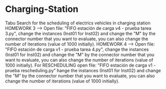 # Charging-Station
Tabu Search for the scheduling of electrics vehicles in charging station
HOMEWORK 3 --> Open file: "FIFO estación de carga v4 - prueba tarea 3.py", change the instances (Inst01 for Inst02) and change the "M" by the connector number that you want to evaluate, you can also change the number of iterations (value of 1000 initially).
HOMEWORK 4 --> Open file: "FIFO estación de carga v1 - prueba tarea 4.py", change the instances (Inst01 for Inst02) and change the "M" by the connector number that you want to evaluate, you can also change the number of iterations (value of 1000 initially).
For RESCHEDULING open file: "FIFO estación de carga v1 - prueba rescheduling.py" hange the instances (Inst01 for Inst02) and change the "M" by the connector number that you want to evaluate, you can also change the number of iterations (value of 1000 initially).

